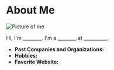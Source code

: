 # About Me

![Picture of me]()

Hi, I'm ________. I'm a ________ at __________.

- **Past Companies and Organizations:**
- **Hobbies:**
- **Favorite Website:** []()
